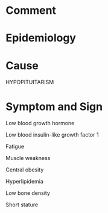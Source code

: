 # Comment

# Epidemiology

# Cause

HYPOPITUITARISM

# Symptom and Sign

Low blood growth hormone

Low blood insulin-like growth factor 1

Fatigue

Muscle weakness

Central obesity

Hyperlipidemia

Low bone density

Short stature
